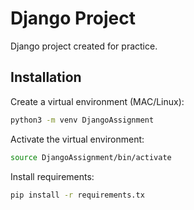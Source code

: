 # Django Project

Django project created for practice.

## Installation

Create a virtual environment (MAC/Linux):

```bash
python3 -m venv DjangoAssignment
```

Activate the virtual environment:

```bash
source DjangoAssignment/bin/activate
```

Install requirements:

```bash
pip install -r requirements.tx
```